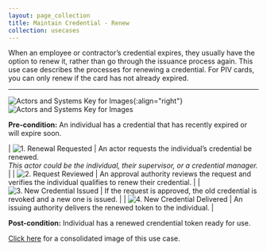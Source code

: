 ```yaml
---
layout: page_collection
title: Maintain Credential - Renew
collection: usecases
---
```


When an employee or contractor’s credential expires, they usually have the option to renew it, rather than go through the issuance process again. This use case describes the processes for renewing a credential.
For PIV cards, you can only renew if the card has not already expired.

---

![Actors and Systems Key for Images](../../img/usecases/clabelmaintain.png){:align="right"}
![Actors and Systems Key for Images](../../img/usecases/renewkey.png)

**Pre-condition:** An individual has a credential that has recently expired or will expire soon.

| ![1. Renewal Requested](../../img/usecases/renew1.png)  | An actor requests the individual’s credential be renewed. <br/><em> This actor could be the individual, their supervisor, or a credential manager.</em> |
| ![2. Request Reviewed](../../img/usecases/renew2.png)  | An approval authority reviews the request and verifies the individual qualifies to renew their credential. |
| ![3. New Credential Issued](../../img/usecases/renew3.png)  | If the request is approved, the old credential is revoked and a new one is issued. |
| ![4. New Credential Delivered](../../img/usecases/renew4.png)  | An issuing authority delivers the renewed token to the individual. |

**Post-condition:** Individual has a renewed crendential token ready for use.

[Click here](../../img/Renew.png) for a consolidated image of this use case.

